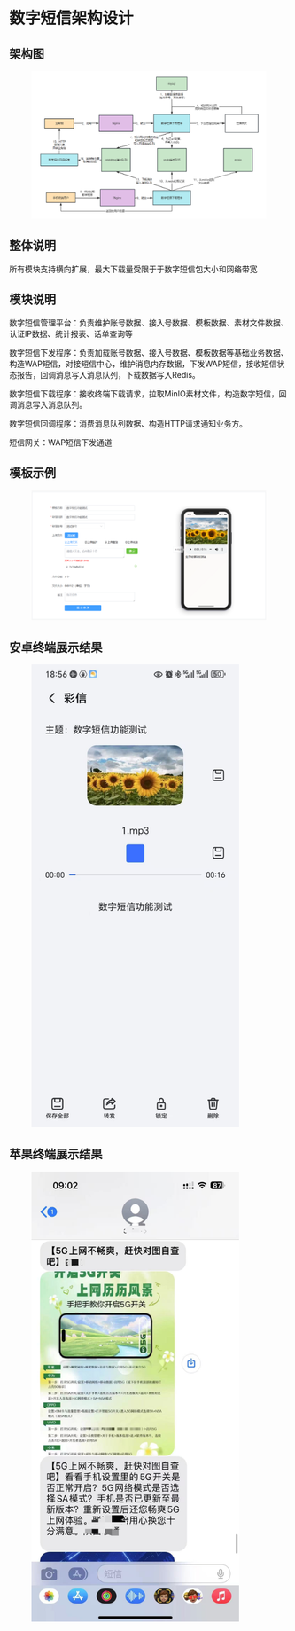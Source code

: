 # 数字短信架构设计

## 架构图

<figure><img src=".gitbook/assets/image (49).png" alt=""><figcaption></figcaption></figure>

## 整体说明

所有模块支持横向扩展，最大下载量受限于于数字短信包大小和网络带宽

## 模块说明

数字短信管理平台：负责维护账号数据、接入号数据、模板数据、素材文件数据、认证IP数据、统计报表、话单查询等

数字短信下发程序：负责加载账号数据、接入号数据、模板数据等基础业务数据、构造WAP短信，对接短信中心，维护消息内存数据，下发WAP短信，接收短信状态报告，回调消息写入消息队列，下载数据写入Redis。

数字短信下载程序：接收终端下载请求，拉取MinIO素材文件，构造数字短信，回调消息写入消息队列。

数字短信回调程序：消费消息队列数据、构造HTTP请求通知业务方。

短信网关：WAP短信下发通道

## 模板示例

<figure><img src=".gitbook/assets/image (2) (1).png" alt=""><figcaption></figcaption></figure>

## 安卓终端展示结果

<figure><img src=".gitbook/assets/54381481ece71bb4c8d08428adb223ab.jpg" alt="" width="375"><figcaption></figcaption></figure>

## 苹果终端展示结果

<figure><img src=".gitbook/assets/image.png" alt="" width="375"><figcaption></figcaption></figure>



